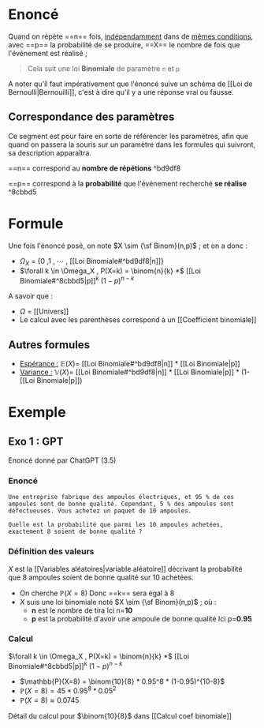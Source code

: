 # Enoncé
Quand on répète ==n== fois, <u>indépendamment</u> dans de <u>mêmes conditions</u>, avec ==p== la probabilité de se produire, ==X== le nombre de fois que l'événement est réalisé ;
> Cela suit une loi **Binomiale** de paramètre `n` et `p`

A noter qu'il faut impérativement que l'énoncé suive un schéma de [[Loi de Bernoulli|Bernouilli]], c'est à dire qu'il y a une réponse vrai ou fausse.
## Correspondance des paramètres
Ce segment est pour faire en sorte de référencer les paramètres, afin que quand on passera la souris sur un paramètre dans les formules qui suivront, sa description apparaîtra.

==n== correspond au **nombre de répétions** ^bd9df8

==p== correspond à la **probabilité** que l'événement recherché **se réalise** ^8cbbd5
# Formule
Une fois l'énoncé posé, on note $X \sim {\sf Binom}(n,p)$ ; et on a donc :
- $\Omega_X$ = {0 ,1 , $\cdots$ , [[Loi Binomiale#^bd9df8|n]]}
- $\forall k \in \Omega_X , P(X=k) = \binom{n}{k} *$ [[Loi Binomiale#^8cbbd5|p]]<sup>k</sup> $(1-p)^{n-k}$

A savoir que :
- $\Omega$ = [[Univers]]
- Le calcul avec les parenthèses correspond à un [[Coefficient binomiale]]

## Autres formules
- <u>Espérance :</u> $\mathbb{E}(X) =$ [[Loi Binomiale#^bd9df8|n]] $*$ [[Loi Binomiale|p]]
- <u>Variance :</u> $\mathbb{V}(X)=$ [[Loi Binomiale#^bd9df8|n]] $*$ [[Loi Binomiale|p]] $*$ (1-[[Loi Binomiale|p]])

# Exemple
## Exo 1 : GPT
Enoncé donné par ChatGPT (3.5)
### Enoncé
```
Une entreprise fabrique des ampoules électriques, et 95 % de ces ampoules sont de bonne qualité. Cependant, 5 % des ampoules sont défectueuses. Vous achetez un paquet de 10 ampoules.

Quelle est la probabilité que parmi les 10 ampoules achetées, exactement 8 soient de bonne qualité ?
```
### Définition des valeurs
$X$ est la [[Variables aléatoires|variable aléatoire]] décrivant la probabilité que 8 ampoules soient de bonne qualité sur 10 achetées.
- On cherche $\mathbb{P}(X=8)$
  Donc ==k== sera égal à 8
- $X$ suis une loi binomiale noté $X \sim {\sf Binom}(n,p)$ ; où :
	- **n** est le nombre de tira
	  Ici n=**10**
	- **p** est la probabilité d'avoir une ampoule de bonne qualité
	  Ici p=**0.95**
### Calcul
$\forall k \in \Omega_X , P(X=k) = \binom{n}{k} *$ [[Loi Binomiale#^8cbbd5|p]]<sup>k</sup> $(1-p)^{n-k}$
- $\mathbb{P}(X=8) = \binom{10}{8} * 0.95^8 * (1-0.95)^{10-8}$
- $\mathbb{P}(X=8) = 45 * 0.95^8 * 0.05^2$
- $\mathbb{P}(X=8) \approx 0.0745$

Détail du calcul pour $\binom{10}{8}$ dans [[Calcul coef binomiale]]